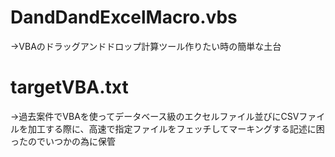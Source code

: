 # DandDandExcelMacro.vbs
->VBAのドラッグアンドドロップ計算ツール作りたい時の簡単な土台
# targetVBA.txt
->過去案件でVBAを使ってデータベース級のエクセルファイル並びにCSVファイルを加工する際に、高速で指定ファイルをフェッチしてマーキングする記述に困ったのでいつかの為に保管
